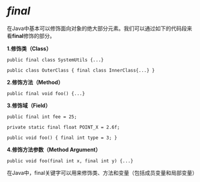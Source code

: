 # _final_

在Java中基本可以修饰面向对象的绝大部分元素。我们可以通过如下的代码段来看**final**修饰的部分。

**1.修饰类（Class）**

`public final class SystemUtils {...}`

`public class OuterClass { final class InnerClass{...} }`

**2.修饰方法（Method）**

`public final void foo() {...}`

**3.修饰域（Field）**

`public final int fee = 25;`

`private static final float POINT_X = 2.6f;`

`public void foo() { final int type = 3; }`

**4.修饰方法参数（Method Argument）**

`public void foo(final int x, final int y) {...}`

在Java中，final关键字可以用来修饰类、方法和变量（包括成员变量和局部变量）

